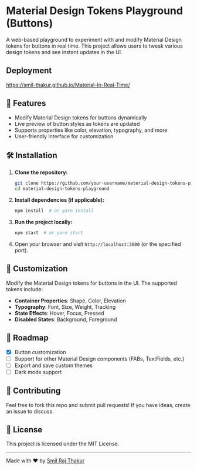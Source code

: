 # Material Design Tokens Playground (Buttons)

A web-based playground to experiment with and modify Material Design tokens for buttons in real time. This project allows users to tweak various design tokens and see instant updates in the UI.

## Deployment
https://smil-thakur.github.io/Material-In-Real-Time/

## 🚀 Features
- Modify Material Design tokens for buttons dynamically
- Live preview of button styles as tokens are updated
- Supports properties like color, elevation, typography, and more
- User-friendly interface for customization

## 🛠️ Installation

1. **Clone the repository:**
   ```sh
   git clone https://github.com/your-username/material-design-tokens-playground.git
   cd material-design-tokens-playground
   ```

2. **Install dependencies (if applicable):**
   ```sh
   npm install  # or yarn install
   ```

3. **Run the project locally:**
   ```sh
   npm start  # or yarn start
   ```

4. Open your browser and visit `http://localhost:3000` (or the specified port).

## 🎨 Customization
Modify the Material Design tokens for buttons in the UI. The supported tokens include:

- **Container Properties**: Shape, Color, Elevation
- **Typography**: Font, Size, Weight, Tracking
- **State Effects**: Hover, Focus, Pressed
- **Disabled States**: Background, Foreground

## 📌 Roadmap
- [x] Button customization
- [ ] Support for other Material Design components (FABs, TextFields, etc.)
- [ ] Export and save custom themes
- [ ] Dark mode support

## 🤝 Contributing
Feel free to fork this repo and submit pull requests! If you have ideas, create an issue to discuss.

## 📜 License
This project is licensed under the MIT License.

---
Made with ❤️ by [Smil Raj Thakur](https://github.com/smil-thakur)

